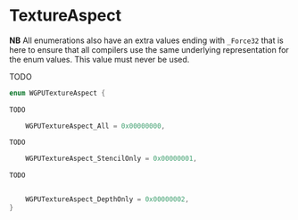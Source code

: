 

# TextureAspect

**NB** All enumerations also have an extra values ending with `_Force32` that is here to ensure that all compilers use the same underlying representation for the enum values. This value must never be used.


TODO

```C
enum WGPUTextureAspect {
        
TODO

    WGPUTextureAspect_All = 0x00000000,
        
TODO

    WGPUTextureAspect_StencilOnly = 0x00000001,
        
TODO


    WGPUTextureAspect_DepthOnly = 0x00000002,
}
```
